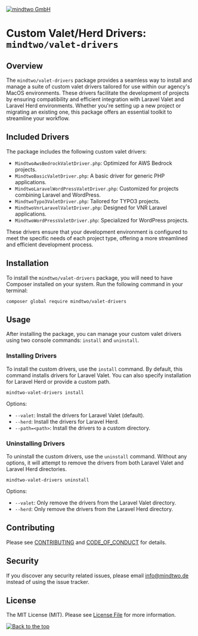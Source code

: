 [![mindtwo GmbH](https://www.mindtwo.de/downloads/doodles/github/repository-header.png)](https://www.mindtwo.de/)

# Custom Valet/Herd Drivers: `mindtwo/valet-drivers`

## Overview

The `mindtwo/valet-drivers` package provides a seamless way to install and manage a suite of custom valet drivers tailored for use within our agency's MacOS environments. These drivers facilitate the development of projects by ensuring compatibility and efficient integration with Laravel Valet and Laravel Herd environments. Whether you're setting up a new project or migrating an existing one, this package offers an essential toolkit to streamline your workflow.

## Included Drivers

The package includes the following custom valet drivers:

- `MindtwoAwsBedrockValetDriver.php`: Optimized for AWS Bedrock projects.
- `MindtwoBasicValetDriver.php`: A basic driver for generic PHP applications.
- `MindtwoLaravelWordPressValetDriver.php`: Customized for projects combining Laravel and WordPress.
- `MindtwoTypo3ValetDriver.php`: Tailored for TYPO3 projects.
- `MindtwoVnrLaravelValetDriver.php`: Designed for VNR Laravel applications.
- `MindtwoWordPressValetDriver.php`: Specialized for WordPress projects.

These drivers ensure that your development environment is configured to meet the specific needs of each project type, offering a more streamlined and efficient development process.

## Installation

To install the `mindtwo/valet-drivers` package, you will need to have Composer installed on your system. Run the following command in your terminal:

```shell
composer global require mindtwo/valet-drivers
```

## Usage

After installing the package, you can manage your custom valet drivers using two console commands: `install` and `uninstall`.

### Installing Drivers

To install the custom drivers, use the `install` command. By default, this command installs drivers for Laravel Valet. You can also specify installation for Laravel Herd or provide a custom path.

```shell
mindtwo-valet-drivers install
```

Options:
- `--valet`: Install the drivers for Laravel Valet (default).
- `--herd`: Install the drivers for Laravel Herd.
- `--path=<path>`: Install the drivers to a custom directory.

### Uninstalling Drivers

To uninstall the custom drivers, use the `uninstall` command. Without any options, it will attempt to remove the drivers from both Laravel Valet and Laravel Herd directories.

```shell
mindtwo-valet-drivers uninstall
```

Options:
- `--valet`: Only remove the drivers from the Laravel Valet directory.
- `--herd`: Only remove the drivers from the Laravel Herd directory.

## Contributing

Please see [CONTRIBUTING](CONTRIBUTING.md) and [CODE_OF_CONDUCT](CODE_OF_CONDUCT.md) for details.

## Security

If you discover any security related issues, please email info@mindtwo.de instead of using the issue tracker.

## License

The MIT License (MIT). Please see [License File](LICENSE.md) for more information.

[![Back to the top](https://www.mindtwo.de/downloads/doodles/github/repository-footer.png)](#)
